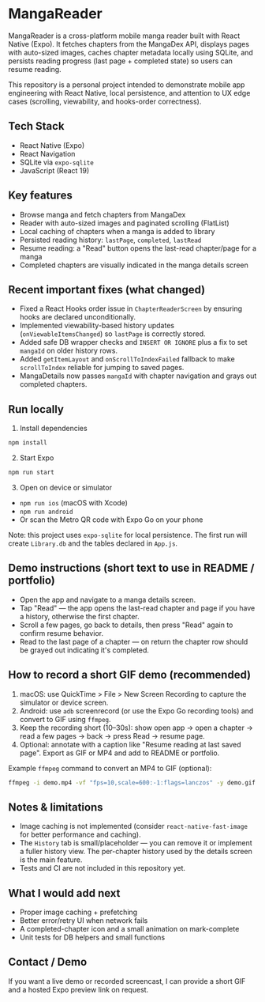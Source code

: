 # MangaReader

MangaReader is a cross-platform mobile manga reader built with React Native (Expo). It fetches chapters from the MangaDex API, displays pages with auto-sized images, caches chapter metadata locally using SQLite, and persists reading progress (last page + completed state) so users can resume reading.

This repository is a personal project intended to demonstrate mobile app engineering with React Native, local persistence, and attention to UX edge cases (scrolling, viewability, and hooks-order correctness).

## Tech Stack
- React Native (Expo)
- React Navigation
- SQLite via `expo-sqlite`
- JavaScript (React 19)

## Key features
- Browse manga and fetch chapters from MangaDex
- Reader with auto-sized images and paginated scrolling (FlatList)
- Local caching of chapters when a manga is added to library
- Persisted reading history: `lastPage`, `completed`, `lastRead`
- Resume reading: a "Read" button opens the last-read chapter/page for a manga
- Completed chapters are visually indicated in the manga details screen

## Recent important fixes (what changed)
- Fixed a React Hooks order issue in `ChapterReaderScreen` by ensuring hooks are declared unconditionally.
- Implemented viewability-based history updates (`onViewableItemsChanged`) so `lastPage` is correctly stored.
- Added safe DB wrapper checks and `INSERT OR IGNORE` plus a fix to set `mangaId` on older history rows.
- Added `getItemLayout` and `onScrollToIndexFailed` fallback to make `scrollToIndex` reliable for jumping to saved pages.
- MangaDetails now passes `mangaId` with chapter navigation and grays out completed chapters.

## Run locally
1. Install dependencies

```bash
npm install
```

2. Start Expo

```bash
npm run start
```

3. Open on device or simulator
- `npm run ios` (macOS with Xcode)
- `npm run android`
- Or scan the Metro QR code with Expo Go on your phone

Note: this project uses `expo-sqlite` for local persistence. The first run will create `Library.db` and the tables declared in `App.js`.

## Demo instructions (short text to use in README / portfolio)
- Open the app and navigate to a manga details screen.
- Tap "Read" — the app opens the last-read chapter and page if you have a history, otherwise the first chapter.
- Scroll a few pages, go back to details, then press "Read" again to confirm resume behavior.
- Read to the last page of a chapter — on return the chapter row should be grayed out indicating it's completed.

## How to record a short GIF demo (recommended)
1. macOS: use QuickTime > File > New Screen Recording to capture the simulator or device screen.
2. Android: use `adb` screenrecord (or use the Expo Go recording tools) and convert to GIF using `ffmpeg`.
3. Keep the recording short (10–30s): show open app → open a chapter → read a few pages → back → press Read → resume page.
4. Optional: annotate with a caption like "Resume reading at last saved page". Export as GIF or MP4 and add to README or portfolio.

Example `ffmpeg` command to convert an MP4 to GIF (optional):

```bash
ffmpeg -i demo.mp4 -vf "fps=10,scale=600:-1:flags=lanczos" -y demo.gif
```

## Notes & limitations
- Image caching is not implemented (consider `react-native-fast-image` for better performance and caching).
- The `History` tab is small/placeholder — you can remove it or implement a fuller history view. The per-chapter history used by the details screen is the main feature.
- Tests and CI are not included in this repository yet.

## What I would add next
- Proper image caching + prefetching
- Better error/retry UI when network fails
- A completed-chapter icon and a small animation on mark-complete
- Unit tests for DB helpers and small functions

## Contact / Demo
If you want a live demo or recorded screencast, I can provide a short GIF and a hosted Expo preview link on request.
